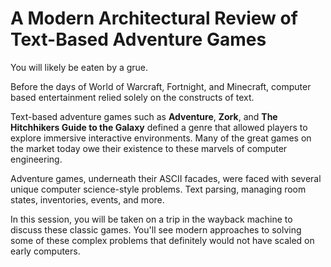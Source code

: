 # A Modern Architectural Review of Text-Based Adventure Games

You will likely be eaten by a grue.

Before the days of World of Warcraft, Fortnight, and Minecraft, computer based entertainment relied solely on the constructs of text.

Text-based adventure games such as **Adventure**, **Zork**, and **The Hitchhikers Guide to the Galaxy** defined a genre that allowed players to explore immersive interactive environments.  Many of the great games on the market today owe their existence to these marvels of computer engineering.

Adventure games, underneath their ASCII facades, were faced with several unique computer science-style problems.  Text parsing, managing room states, inventories, events, and more.

In this session, you will be taken on a trip in the wayback machine to discuss these classic games.  You'll see modern approaches to solving some of these complex problems that definitely would not have scaled on early computers.